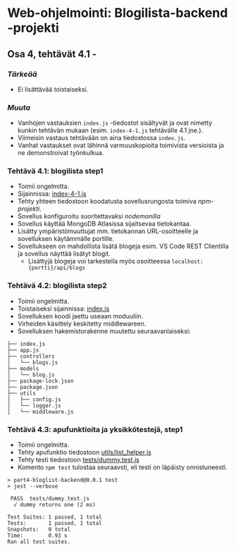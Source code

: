 # Web-ohjelmointi: Blogilista-backend -projekti
## Osa 4, tehtävät 4.1 - 

### *Tärkeää*
- Ei lisättävää toistaiseksi.

### *Muuta*
- Vanhojen vastauksien `index.js` -tiedostot sisältyvät ja ovat nimetty kunkin tehtävän mukaan (esim. `index-4-1.js` tehtävälle 4.1 jne.).
- Viimeisin vastaus tehtävään on aina tiedostossa `index.js`.
- Vanhat vastaukset ovat lähinnä varmuuskopioita toimivista versioista ja ne demonstroivat työnkulkua.

### Tehtävä 4.1: blogilista step1
- Toimii ongelmitta.
- Sijainnissa: [index-4-1.js](/index-4-1.js)
- Tehty yhteen tiedostoon koodatusta sovellusrungosta toimiva *npm-projekti*.
- Sovellus konfiguroitu suoritettavaksi *nodemonilla*
- Sovellus käyttää MongoDB Atlasissa sijaitsevaa tietokantaa.
- Lisätty ympäristömuuttujat mm. tietokannan URL-osoitteelle ja sovelluksen käytämmälle portille.
- Sovellukseen on mahdollista lisätä blogeja esim. VS Code REST Clientilla ja sovellus näyttää lisätyt blogit.
    - Lisättyjä blogeja voi tarkestella myös osoitteessa `localhost:{portti}/api/blogs`

### Tehtävä 4.2: blogilista step2
- Toimii ongelmitta.
- Toistaiseksi sijainnissa: [index.js](/index.js)
- Sovelluksen koodi jaettu useaan moduuliin.
- Virheiden käsittely keskitetty middlewareen.
- Sovelluksen hakemistorakenne muutettu seuraavanlaiseksi:
```
├── index.js
├── app.js
├── controllers
│   └── blogs.js
├── models
│   └── blog.js
├── package-lock.json
├── package.json
├── utils
│   ├── config.js
│   └── logger.js  
│   └── middleware.js  
```

### Tehtävä 4.3: apufunktioita ja yksikkötestejä, step1
- Toimii ongelmitta.
- Tehty apufunktio tiedostoon [utils/list_helper.js](/utils/list_helper.js)
- Tehty testi tiedostoon [tests/dummy.test.js](/tests/dummy.test.js)
- Komento `npm test` tulostaa seuraavsti, eli testi on läpäisty onnistuneesti.
```
> part4-bloglist-backend@0.0.1 test
> jest --verbose

 PASS  tests/dummy.test.js
  √ dummy returns one (2 ms)
                                                                                                                                                                                                        
Test Suites: 1 passed, 1 total
Tests:       1 passed, 1 total
Snapshots:   0 total
Time:        0.93 s
Ran all test suites.
```

